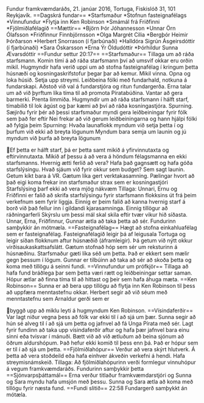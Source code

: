 Fundur framkvæmdaráðs, 21. janúar 2016, Tortuga, Fiskislóð 31, 101
Reykjavík.
==Dagskrá fundar==
*Starfsmaður
*Stofnun fasteignafélags
*Vinnufundur
*Flytja inn Ken Robinson
*Smámál frá Friðfinni
*Fjölmiðlafélagið
==Mættir==
*Björn Þór Jóhannesson
*Unnar Örn Ólafsson
*Friðfinnur Finnbjörnsson
*Olga Margrét Cilia
*Bergþór Heimir Þórðarson
*Herbert Snorrason (í fjarbúnaði)
*Halldóra Sigrún Ásgeirsdóttir (í fjarbúnaði)
*Sara Óskarsson
*Erna Ýr Öldudóttir
*Þórhildur Sunna Ævarsdóttir
==Fundur settur 20:17==
==Starfsmaður==
Tillaga um að ráða starfsmann.
Komin tími á að ráða starfsmann því að umsvif okkar eru orðin mikil.
Hugmyndir hafa verið uppi um að stofna fasteignafélag í kringum
þetta húsnæði og kosningaskrifstofur þegar þar að kemur.
Mikil vinna. Opna og loka húsið. Setja upp streymi. Leiðbeina fólki
með fundarhald, notkuna á fundarskapi. Aðstoð við val á fundarstjóra
og ritun fundargerða.
Erna talar um að við þyrftum líka tíma til að promota Píratabúðina.
Vantar að gera barmerki. Prenta límmiða.
Hugmyndir um að ráða starfsmann í hálft starf, tímabilið til lok
ágúst og þar kæmi að því að ráða kosningastjóra.
Spurning. Sæjirðu fyrir þér að þessi starfsmaður myndi gera
leiðbeiningar fyrir fólk sem það fer eftir
Nei frekar að við gerum leiðbeiningarna og hann hjálpi fólki að
fylgja þeim
Spurning: Hvaða launaflokk myndum við setja þetta í og þurfum við
ekki að breyta lögunum
Myndum bara semja um launin og jú myndum við þurfa að breyta lögunum

Ef þetta er hálft starf, þá er þetta samt mikið á yfirvinnutaxta og
eftirvinnutaxta.
Mikið af þessu á að vera á höndum félagsmanna en ekki starfsmanns.
Hvernig ætti ferlið að vera? Hafa það gagnsætt og hafa góða
starfslýsingu.
Hvað sjáum við fyrir okkur sem budget? Sem sagt launin. Getum kíkt
bara á VR. Gætum líka gert verktakasamning.
Pælingar hvort að það eigi koma frekar inn starfsmaður strax sem er
kosningastjóri
Starfslýsing þarf ekki að vera mjög nákvæm
Tillaga: Unnari, Ernu og Friðfinni er falið að skrifa starfslýsingu
fyrir starfsmann flokksins út frá þeim verkefnum sem fyrir liggja.
Einnig er þeim falið að kanna hvernig starf á borð við það fellur
inn í gildandi kjarasamninga. Einnig tillögur að ráðningarferli
Skýrslu um þessi mál skal skila eftir tvær vikur hið síðasta.
Unnar, Erna, Friðfinnur, Gunnar ætla að taka þetta að sér.
Fundurinn samþykkir án mótmæla.
==Fasteignafélag==
Hægt að stofna einkahluafélag sem er fasteignafélag.
Fasteignafélagið leigir þá af leigusala Tortuga og leigir síðan
flokknum aftur húsnæðið (áframleigir). Þá getum við nýtt okkur
virðisaukaskattsafslátt. Gætum stofnað hóp sem sér um reksturinn á
húsnæðinu. Starfsmaður gæti líka séð um þetta.
Það er ekkert sem mælir gegn þessum í lögum.
Gunnar er tilbúinn að taka að sér að skoða þetta og koma með tillögu
á seinni fundi.
==Vinnufundur um prófkjör==
Tillaga að hafa fund bráðlega þar sem þetta væri rætt og
leiðbeiningar settar saman.
Hópur ætlar að finna tíma til að hittast og þeir sem hafa áhuga
mæta.
==Ken Robinson==
Sunna er að bera upp tillögu að flytja inn Ken Robinson til þess að
uppfæra menntastefnu okkar.
Herbert segir að við séum með menntastefnu sem Arnaldur gerði sem er

byggð upp að miklu leyti á hugmyndum Ken Robinson.
==Vísindaferðir==
Var lagt niður vegna þess að fólk var ekki til í að sjá um þær.
Sunna segir að hún sé alveg til í að sjá um þetta og jafnvel að fá
Unga Pírata með sér.
Lagt fyrir fundinn að taka upp vísindaferðir aftur og hafa þær
jafnvel bara einu sinni eða tvisvar í mánuði.
Bætt við að við ætluðum að beina sjónum að öðrum aldurshópum. Það
hefur ekki komið til þess enn þá.
Það er hópur sem er til í að sjá um þetta.
==Fjölmiðlahópur==
Verður að vera skýrt hlutverk.
Á þetta að vera stoðdeild eða hafa einhver ákveðin verkefni á hendi.
Hafa streymisnámskeið.
Tillaga: Að fjölmiðlahópurinn verði formlegur vinnuhópur á vegum
framkvæmdaráðs.
Fundurinn samþykkir þetta
==Sjónvarpsþáttamál==
Erna verður titlaður framkvæmdarstjóri og Sunna og Sara myndu hafa
umsjón með þessu.
Sunna og Sara ætla að koma með tillögu fyrir næsta fund.
==Fundi slitið==
22:58
Fundargerð samþykkt án mótæla.

